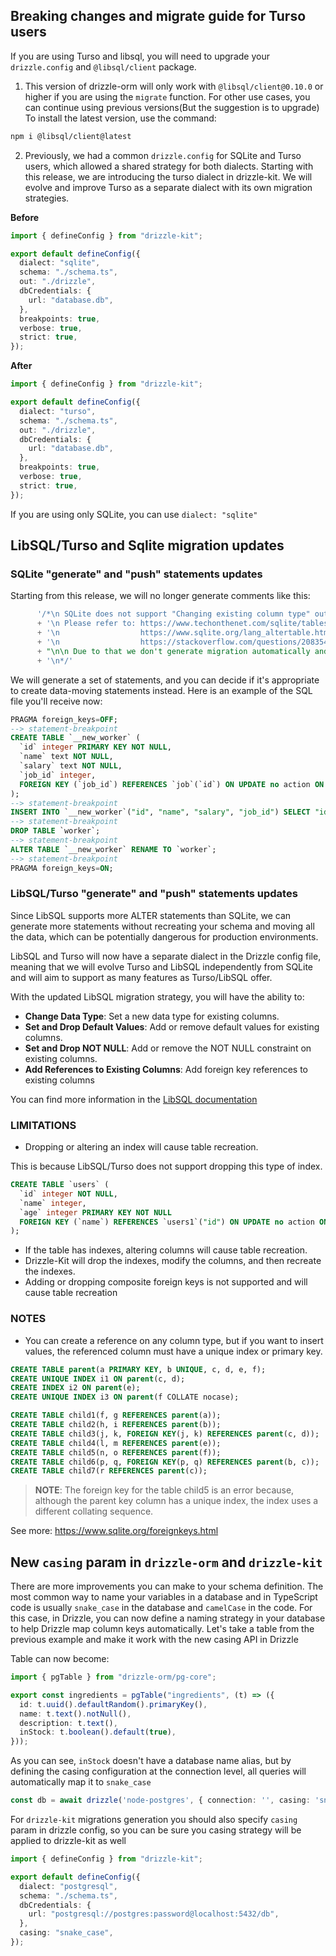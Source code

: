 ## Breaking changes and migrate guide for Turso users

If you are using Turso and libsql, you will need to upgrade your `drizzle.config` and `@libsql/client` package.

1. This version of drizzle-orm will only work with `@libsql/client@0.10.0` or higher if you are using the `migrate` function. For other use cases, you can continue using previous versions(But the suggestion is to upgrade)
To install the latest version, use the command:

```bash
npm i @libsql/client@latest
```

2. Previously, we had a common `drizzle.config` for SQLite and Turso users, which allowed a shared strategy for both dialects. Starting with this release, we are introducing the turso dialect in drizzle-kit. We will evolve and improve Turso as a separate dialect with its own migration strategies.

**Before**

```ts
import { defineConfig } from "drizzle-kit";

export default defineConfig({
  dialect: "sqlite",
  schema: "./schema.ts",
  out: "./drizzle",
  dbCredentials: {
    url: "database.db",
  },
  breakpoints: true,
  verbose: true,
  strict: true,
});
```

**After**

```ts
import { defineConfig } from "drizzle-kit";

export default defineConfig({
  dialect: "turso",
  schema: "./schema.ts",
  out: "./drizzle",
  dbCredentials: {
    url: "database.db",
  },
  breakpoints: true,
  verbose: true,
  strict: true,
});
```

If you are using only SQLite, you can use `dialect: "sqlite"`

## LibSQL/Turso and Sqlite migration updates

### SQLite "generate" and "push" statements updates

Starting from this release, we will no longer generate comments like this:

```sql
      '/*\n SQLite does not support "Changing existing column type" out of the box, we do not generate automatic migration for that, so it has to be done manually'
      + '\n Please refer to: https://www.techonthenet.com/sqlite/tables/alter_table.php'
      + '\n                  https://www.sqlite.org/lang_altertable.html'
      + '\n                  https://stackoverflow.com/questions/2083543/modify-a-columns-type-in-sqlite3'
      + "\n\n Due to that we don't generate migration automatically and it has to be done manually"
      + '\n*/'
```

We will generate a set of statements, and you can decide if it's appropriate to create data-moving statements instead. Here is an example of the SQL file you'll receive now:

```sql
PRAGMA foreign_keys=OFF;
--> statement-breakpoint
CREATE TABLE `__new_worker` (
  `id` integer PRIMARY KEY NOT NULL,
  `name` text NOT NULL,
  `salary` text NOT NULL,
  `job_id` integer,
  FOREIGN KEY (`job_id`) REFERENCES `job`(`id`) ON UPDATE no action ON DELETE no action
);
--> statement-breakpoint
INSERT INTO `__new_worker`("id", "name", "salary", "job_id") SELECT "id", "name", "salary", "job_id" FROM `worker`;
--> statement-breakpoint
DROP TABLE `worker`;
--> statement-breakpoint
ALTER TABLE `__new_worker` RENAME TO `worker`;
--> statement-breakpoint
PRAGMA foreign_keys=ON;
```

### LibSQL/Turso "generate" and "push" statements updates

Since LibSQL supports more ALTER statements than SQLite, we can generate more statements without recreating your schema and moving all the data, which can be potentially dangerous for production environments.

LibSQL and Turso will now have a separate dialect in the Drizzle config file, meaning that we will evolve Turso and LibSQL independently from SQLite and will aim to support as many features as Turso/LibSQL offer.

With the updated LibSQL migration strategy, you will have the ability to:

- **Change Data Type**: Set a new data type for existing columns.
- **Set and Drop Default Values**: Add or remove default values for existing columns.
- **Set and Drop NOT NULL**: Add or remove the NOT NULL constraint on existing columns.
- **Add References to Existing Columns**: Add foreign key references to existing columns

You can find more information in the [LibSQL documentation](https://github.com/tursodatabase/libsql/blob/main/libsql-sqlite3/doc/libsql_extensions.md#altering-columns)

### LIMITATIONS

- Dropping or altering an index will cause table recreation.

This is because LibSQL/Turso does not support dropping this type of index.

```sql
CREATE TABLE `users` (
  `id` integer NOT NULL,
  `name` integer,
  `age` integer PRIMARY KEY NOT NULL
  FOREIGN KEY (`name`) REFERENCES `users1`("id") ON UPDATE no action ON DELETE no action
);
```

- If the table has indexes, altering columns will cause table recreation.
- Drizzle-Kit will drop the indexes, modify the columns, and then recreate the indexes.
- Adding or dropping composite foreign keys is not supported and will cause table recreation

### NOTES

- You can create a reference on any column type, but if you want to insert values, the referenced column must have a unique index or primary key.

```sql
CREATE TABLE parent(a PRIMARY KEY, b UNIQUE, c, d, e, f);
CREATE UNIQUE INDEX i1 ON parent(c, d);
CREATE INDEX i2 ON parent(e);
CREATE UNIQUE INDEX i3 ON parent(f COLLATE nocase);

CREATE TABLE child1(f, g REFERENCES parent(a));                        -- Ok
CREATE TABLE child2(h, i REFERENCES parent(b));                        -- Ok
CREATE TABLE child3(j, k, FOREIGN KEY(j, k) REFERENCES parent(c, d));  -- Ok
CREATE TABLE child4(l, m REFERENCES parent(e));                        -- Error!
CREATE TABLE child5(n, o REFERENCES parent(f));                        -- Error!
CREATE TABLE child6(p, q, FOREIGN KEY(p, q) REFERENCES parent(b, c));  -- Error!
CREATE TABLE child7(r REFERENCES parent(c));                           -- Error!
```

> **NOTE**: The foreign key for the table child5 is an error because, although the parent key column has a unique index, the index uses a different collating sequence.

See more: https://www.sqlite.org/foreignkeys.html

## New `casing` param in `drizzle-orm` and `drizzle-kit`

There are more improvements you can make to your schema definition. The most common way to name your variables in a database and in TypeScript code is usually `snake_case` in the database and `camelCase` in the code. For this case, in Drizzle, you can now define a naming strategy in your database to help Drizzle map column keys automatically. Let's take a table from the previous example and make it work with the new casing API in Drizzle

Table can now become:
```ts
import { pgTable } from "drizzle-orm/pg-core";

export const ingredients = pgTable("ingredients", (t) => ({
  id: t.uuid().defaultRandom().primaryKey(),
  name: t.text().notNull(),
  description: t.text(),
  inStock: t.boolean().default(true),
}));
```
As you can see, `inStock` doesn't have a database name alias, but by defining the casing configuration at the connection level, all queries will automatically map it to `snake_case`

```ts
const db = await drizzle('node-postgres', { connection: '', casing: 'snake_case' })
```

For `drizzle-kit` migrations generation you should also specify `casing` param in drizzle config, so you can be sure you casing strategy will be applied to drizzle-kit as well

```ts
import { defineConfig } from "drizzle-kit";

export default defineConfig({
  dialect: "postgresql",
  schema: "./schema.ts",
  dbCredentials: {
    url: "postgresql://postgres:password@localhost:5432/db",
  },
  casing: "snake_case",
});
```